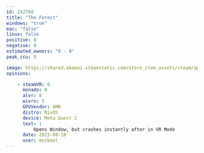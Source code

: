 ```yaml
---
id: 242760
title: "The Forest"
windows: "true"
mac: "false"
linux: false
positive: 0
negative: 0
estimated_owners: "0 - 0"
peak_ccu: 0

image: https://shared.akamai.steamstatic.com/store_item_assets/steam/apps/242760/header.jpg?t=1721725925
opinions:

    - steamVR: 0
      monado: 0
      alvr: 0
      wivrn: 5
      GPUVendor: AMD
      distro: NixOS
      device: Meta Quest 2
      text: |
          Opens Window, but crashes instantly after in VR Mode
      date: 2025-08-18
      user: mozbeel
---
```

